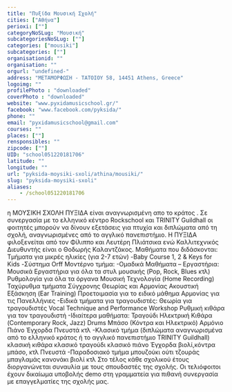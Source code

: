 ```yaml
---
title: "Πυξίδα Μουσική Σχολή"
cities: ["Αθήνα"]
perioxi: [""]
categoryNoSLug: "Μουσική"
subcategoriesNoSLug: [""]
categories: ["mousiki"]
subcategories: [""]
organisationid: ""
organisation: ""
orgurl: "undefined-"
address: "ΜΕΤΑΜΟΡΦΩΣΗ - ΤΑΤΟΙΟΥ 58, 14451 Athens, Greece"
logoimg: ""
profilePhoto : "downloaded"
coverPhoto : "downloaded"
website: "www.pyxidamusicschool.gr/"
facebook: "www.facebook.com/pyksida/"
phone: ""
email: "pyxidamusicschool@gmail.com"
courses: ""
places: [""]
rensponsibles: ""
zipcode: [""]
UID: "school051220181706"
latitude: ""
longitude: ""
url: "pyksida-moysiki-sxoli/athina/mousiki/"
slug: "pyksida-moysiki-sxoli"
aliases:
    - /school051220181706
---
```





η ΜΟΥΣΙΚΗ ΣΧΟΛΗ ΠΥΞΙΔΑ είναι αναγνωρισμένη απο το κράτος . Σε συνεργασία με το ελληνικό κέντρο Rockschool και TRINITY Guildhall οι φοιτητές μπορούν να δίνουν εξετάσεις για πτυχία και διπλώματα από τη σχολή, αναγνωρισμένες από το αγγλικό πανεπιστήμιο. Η ΠΥΞΙΔΑ φιλοξενείται από τον Φίλιππο και Λευτέρη Πλιάτσικα ενώ Καλλιτεχνικός Διευθυντής είναι ο Θοδωρής Καλαντζάκος. Μαθήματα που διδάσκονται: Τμήματα για μικρές ηλικίες (για 2-7 ετών) -Baby Course 1, 2 &amp; Keys for Kids -Σύστημα Orff Μοντέρνο τμήμα: -Ομαδικά Μαθήματα – Εργαστήρια: Μουσικά Εργαστήρια για όλα τα στυλ μουσικής (Pop, Rock, Blues κτλ) Ρυθμολογία για όλα τα όργανα Μουσική Τεχνολογία (Home Recording) Ταχύρυθμα τμήματα Σύγχρονης Θεωρίας και Αρμονίας Ακουστική Εξάσκηση (Ear Training) Προετοιμασία για το ειδικό μάθημα Αρμονίας για τις Πανελλήνιες -Ειδικά τμήματα για τραγουδιστές: Θεωρία για τραγουδιστές Vocal Technique and Performance Workshop Ρυθμική κιθάρα για τον τραγουδιστή -Ιδιαίτερα μαθήματα: Τραγούδι Ηλεκτρική Κιθάρα (Contemporary Rock, Jazz) Drums Μπάσο (Κόντρα και Ηλεκτρικό) Αρμόνιο Πιάνο Έγχορδα Πνευστά κτλ -Κλασικό τμήμα (διπλώματα αναγνωρισμένα από το ελληνικό κράτος ή το αγγλικό πανεπιστήμιο TRINITY Guildhall) κλασική κιθάρα κλασικό τραγούδι κλασικό πιάνο Έγχορδα βιολί,κόντρα μπάσο, κτλ Πνευστά -Παραδοσιακό τμήμα μπουζούκι ούτι τζουράς μπαγλαμάς κανονάκι βιολί κτλ Στο τέλος κάθε σχολικού έτους διοργανώνεται συναυλία με τους σπουδαστές της σχολής. Οι τελιόφοιτοι έχουν δικαίωμα υποβολής demo στη γραμματεία για πιθανή συνεργασία με επαγγελματίες της σχολής μας.